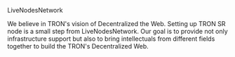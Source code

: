 LiveNodesNetwork

We believe in  TRON's vision of Decentralized the Web. Setting up  TRON SR node is a small step from LiveNodesNetwork.  Our goal is to provide not only infrastructure support but also to bring intellectuals from different fields together to build the TRON's Decentralized  Web.

